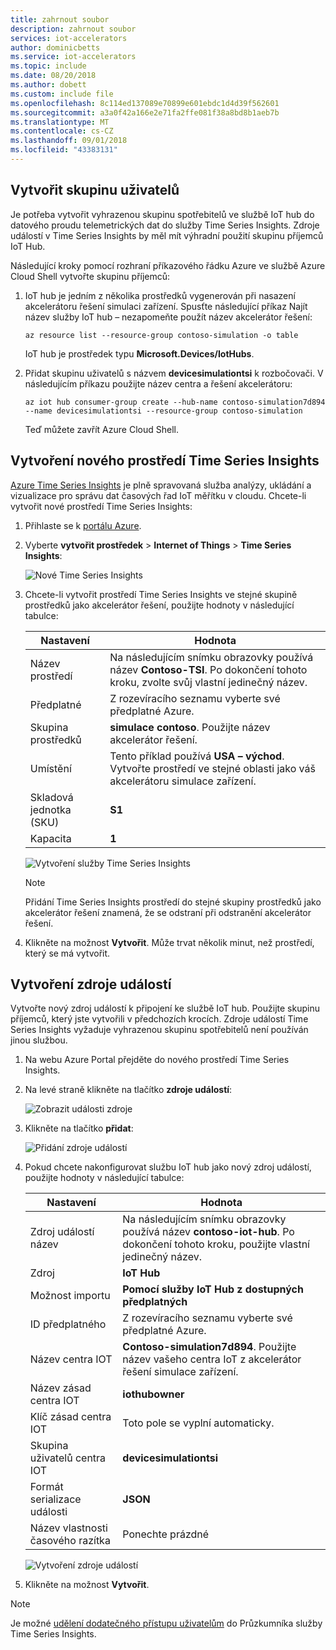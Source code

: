 ```yaml
---
title: zahrnout soubor
description: zahrnout soubor
services: iot-accelerators
author: dominicbetts
ms.service: iot-accelerators
ms.topic: include
ms.date: 08/20/2018
ms.author: dobett
ms.custom: include file
ms.openlocfilehash: 8c114ed137089e70899e601ebdc1d4d39f562601
ms.sourcegitcommit: a3a0f42a166e2e71fa2ffe081f38a8bd8b1aeb7b
ms.translationtype: MT
ms.contentlocale: cs-CZ
ms.lasthandoff: 09/01/2018
ms.locfileid: "43383131"
---
```

## <a name="create-a-consumer-group"></a>Vytvořit skupinu uživatelů

Je potřeba vytvořit vyhrazenou skupinu spotřebitelů ve službě IoT hub do datového proudu telemetrických dat do služby Time Series Insights. Zdroje událostí v Time Series Insights by měl mít výhradní použití skupinu příjemců IoT Hub.

Následující kroky pomocí rozhraní příkazového řádku Azure ve službě Azure Cloud Shell vytvořte skupinu příjemců:

1. IoT hub je jedním z několika prostředků vygenerován při nasazení akcelerátoru řešení simulaci zařízení. Spusťte následující příkaz Najít název služby IoT hub – nezapomeňte použít název akcelerátor řešení:

    ```azurecli-interactive
    az resource list --resource-group contoso-simulation -o table
    ```

    IoT hub je prostředek typu **Microsoft.Devices/IotHubs**.

1. Přidat skupinu uživatelů s názvem **devicesimulationtsi** k rozbočovači. V následujícím příkazu použijte název centra a řešení akcelerátoru:

    ```azurecli-interactive
    az iot hub consumer-group create --hub-name contoso-simulation7d894 --name devicesimulationtsi --resource-group contoso-simulation
    ```

    Teď můžete zavřít Azure Cloud Shell.

## <a name="create-a-new-time-series-insights-environment"></a>Vytvoření nového prostředí Time Series Insights

[Azure Time Series Insights](../articles/time-series-insights/time-series-insights-overview.md) je plně spravovaná služba analýzy, ukládání a vizualizace pro správu dat časových řad IoT měřítku v cloudu. Chcete-li vytvořit nové prostředí Time Series Insights:

1. Přihlaste se k [portálu Azure](http://portal.azure.com/).

1. Vyberte **vytvořit prostředek** > **Internet of Things** > **Time Series Insights**:

    ![Nové Time Series Insights](./media/iot-accelerators-create-tsi/new-time-series-insights.png)

1. Chcete-li vytvořit prostředí Time Series Insights ve stejné skupině prostředků jako akcelerátor řešení, použijte hodnoty v následující tabulce:

    | Nastavení | Hodnota |
    | ------- | ----- |
    | Název prostředí | Na následujícím snímku obrazovky používá název **Contoso-TSI**. Po dokončení tohoto kroku, zvolte svůj vlastní jedinečný název. |
    | Předplatné | Z rozevíracího seznamu vyberte své předplatné Azure. |
    | Skupina prostředků | **simulace contoso**. Použijte název akcelerátor řešení. |
    | Umístění | Tento příklad používá **USA – východ**. Vytvořte prostředí ve stejné oblasti jako váš akcelerátoru simulace zařízení. |
    | Skladová jednotka (SKU) |**S1** |
    | Kapacita | **1** |

    ![Vytvoření služby Time Series Insights](./media/iot-accelerators-create-tsi/new-time-series-insights-create.png)

    > [!NOTE]
    > Přidání Time Series Insights prostředí do stejné skupiny prostředků jako akcelerátor řešení znamená, že se odstraní při odstranění akcelerátor řešení.

1. Klikněte na možnost **Vytvořit**. Může trvat několik minut, než prostředí, který se má vytvořit.

## <a name="create-event-source"></a>Vytvoření zdroje událostí

Vytvořte nový zdroj událostí k připojení ke službě IoT hub. Použijte skupinu příjemců, který jste vytvořili v předchozích krocích. Zdroje událostí Time Series Insights vyžaduje vyhrazenou skupinu spotřebitelů není používán jinou službou.

1. Na webu Azure Portal přejděte do nového prostředí Time Series Insights.

1. Na levé straně klikněte na tlačítko **zdroje událostí**:

    ![Zobrazit události zdroje](./media/iot-accelerators-create-tsi/time-series-insights-event-sources.png)

1. Klikněte na tlačítko **přidat**:

    ![Přidání zdroje událostí](./media/iot-accelerators-create-tsi/time-series-insights-event-sources-add.png)

1. Pokud chcete nakonfigurovat službu IoT hub jako nový zdroj událostí, použijte hodnoty v následující tabulce:

    | Nastavení | Hodnota |
    | ------- | ----- |
    | Zdroj událostí název | Na následujícím snímku obrazovky používá název **contoso-iot-hub**. Po dokončení tohoto kroku, použijte vlastní jedinečný název. |
    | Zdroj | **IoT Hub** |
    | Možnost importu | **Pomocí služby IoT Hub z dostupných předplatných** |
    | ID předplatného | Z rozevíracího seznamu vyberte své předplatné Azure. |
    | Název centra IOT | **Contoso-simulation7d894**. Použijte název vašeho centra IoT z akcelerátor řešení simulace zařízení. |
    | Název zásad centra IOT | **iothubowner** |
    | Klíč zásad centra IOT | Toto pole se vyplní automaticky. |
    | Skupina uživatelů centra IOT | **devicesimulationtsi** |
    | Formát serializace události | **JSON** |
    | Název vlastnosti časového razítka | Ponechte prázdné |

    ![Vytvoření zdroje událostí](./media/iot-accelerators-create-tsi/time-series-insights-event-source-create.png)

1. Klikněte na možnost **Vytvořit**.

> [!NOTE]
> Je možné [udělení dodatečného přístupu uživatelům](../articles/time-series-insights/time-series-insights-data-access.md#grant-data-access) do Průzkumníka služby Time Series Insights.